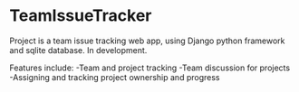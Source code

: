 # TeamIssueTracker
Project is a team issue tracking web app, using Django python framework and sqlite database. In development.

Features include:
-Team and project tracking
-Team discussion for projects
-Assigning and tracking project ownership and progress

